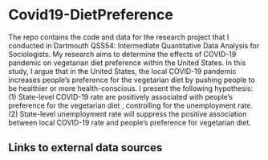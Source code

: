 # Covid19-DietPreference
The repo contains the code and data for the research project that I conducted in Dartmouth QSS54: Intermediate Quantitative Data Analysis for Sociologists. My research aims to determine the effects of COVID-19 pandemic on vegetarian diet preference within the United States. In this study, I argue that in the United States, the local COVID-19 pandemic increases people’s preference for the vegetarian diet by pushing people to be healthier or more health-conscious.
I present the following hypothesis:
(1) State-level COVID-19 rate are positively associated with people’s preference for the vegetarian diet , controlling for the unemployment rate.
(2) State-level unemployment rate will suppress the positive association between local COVID-19 rate and people’s preference for vegetarian diet.
## Links to external data sources
